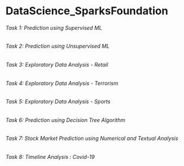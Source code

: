 # DataScience_SparksFoundation
###### Task 1: Prediction using Supervised ML 
###### Task 2: Prediction using Unsupervised ML
###### Task 3: Exploratory Data Analysis - Retail
###### Task 4: Exploratory Data Analysis - Terrorism
###### Task 5: Exploratory Data Analysis - Sports
###### Task 6: Prediction using Decision Tree Algorithm
###### Task 7: Stock Market Prediction using Numerical and Textual Analysis
###### Task 8: Timeline Analysis : Covid-19
